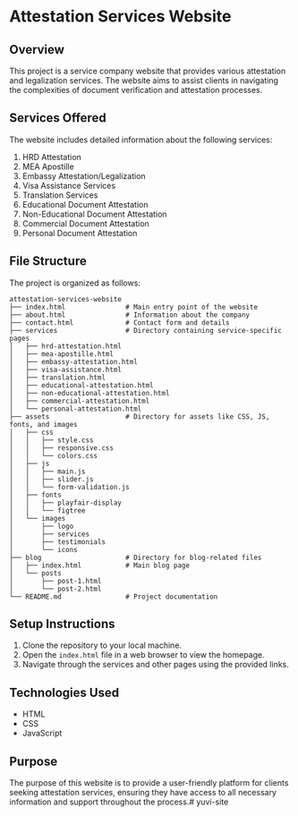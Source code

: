 # Attestation Services Website

## Overview
This project is a service company website that provides various attestation and legalization services. The website aims to assist clients in navigating the complexities of document verification and attestation processes.

## Services Offered
The website includes detailed information about the following services:
1. HRD Attestation
2. MEA Apostille
3. Embassy Attestation/Legalization
4. Visa Assistance Services
5. Translation Services
6. Educational Document Attestation
7. Non-Educational Document Attestation
8. Commercial Document Attestation
9. Personal Document Attestation

## File Structure
The project is organized as follows:

```
attestation-services-website
├── index.html               # Main entry point of the website
├── about.html               # Information about the company
├── contact.html             # Contact form and details
├── services                 # Directory containing service-specific pages
│   ├── hrd-attestation.html
│   ├── mea-apostille.html
│   ├── embassy-attestation.html
│   ├── visa-assistance.html
│   ├── translation.html
│   ├── educational-attestation.html
│   ├── non-educational-attestation.html
│   ├── commercial-attestation.html
│   └── personal-attestation.html
├── assets                   # Directory for assets like CSS, JS, fonts, and images
│   ├── css
│   │   ├── style.css
│   │   ├── responsive.css
│   │   └── colors.css
│   ├── js
│   │   ├── main.js
│   │   ├── slider.js
│   │   └── form-validation.js
│   ├── fonts
│   │   ├── playfair-display
│   │   └── figtree
│   └── images
│       ├── logo
│       ├── services
│       ├── testimonials
│       └── icons
├── blog                     # Directory for blog-related files
│   ├── index.html           # Main blog page
│   └── posts
│       ├── post-1.html
│       └── post-2.html
└── README.md                # Project documentation
```

## Setup Instructions
1. Clone the repository to your local machine.
2. Open the `index.html` file in a web browser to view the homepage.
3. Navigate through the services and other pages using the provided links.

## Technologies Used
- HTML
- CSS
- JavaScript

## Purpose
The purpose of this website is to provide a user-friendly platform for clients seeking attestation services, ensuring they have access to all necessary information and support throughout the process.# yuvi-site
